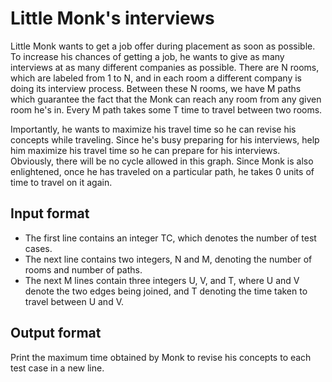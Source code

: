# Little Monk's interviews

Little Monk wants to get a job offer during placement as soon as possible. To increase his chances of getting a job, he wants to give as many interviews at as many different companies as possible. There are N rooms, which are labeled from 1 to N, and in each room a different company is doing its interview process. Between these N rooms, we have M paths which guarantee the fact that the Monk can reach any room from any given room he's in. Every M path takes some T time to travel between two rooms.

Importantly, he wants to maximize his travel time so he can revise his concepts while traveling. Since he's busy preparing for his interviews, help him maximize his travel time so he can prepare for his interviews. Obviously, there will be no cycle allowed in this graph. Since Monk is also enlightened, once he has traveled on a particular path, he takes 0 units of time to travel on it again.

## Input format

- The first line contains an integer TC, which denotes the number of test cases.
- The next line contains two integers, N and M, denoting the number of rooms and number of paths.
- The next M lines contain three integers U, V, and T, where U and V denote the two edges being joined, and T denoting the time taken to travel between U and V.

## Output format

Print the maximum time obtained by Monk to revise his concepts to each test case in a new line.
